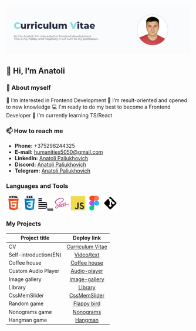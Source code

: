 [<img alt="profile" src="img/profile.png">](https://Anatoli-Paliukhovich.github.io/rsschool-cv/)

## 👋 Hi, I’m Anatoli
### 💬 About myself
 👀 I’m interested in Frontend Development
 🌱 I’m result-oriented and opened to new knowledge
 💻 I'm ready to do my best to become a Frontend Developer
 🔭 I’m currently learning TS/React                       
### 📫 How to reach me
- __Phone:__ +375298244325
- __E-mail:__ [humanities5050@gmail.com](humanities5050@gmail.com)
- __LinkedIn:__ [Anatoli Paliukhovich](https://www.linkedin.com/in/anatoli-paliukhovich-545b07215/)
- __Discord:__ [Anatoli Paliukhovich](https://discordapp.com/users/anatoli0243)
- __Telegram:__ [Anatoli Paliukhovich](https://t.me/Anatoli_Paliukhovich)
### Languages and Tools
<img alt="HTML5 icon" width="40px" src="img/html.svg">   <img alt="CSS3 icon" width="40px" src="img/css.svg">  <img alt="BEM icon" width="40px" src="img/bem.svg">  <img alt="SASS icon" width="40px" src="img/sass.png">   <img alt="JS icon" width="40px" src="img/js.svg">   <img alt="Figma icon" width="40px" src="img/figma.svg">   <img alt="Git icon" width="40px" src="img/git.png">
### My Projects
 Project title            |   Deploy link
--------------------------|:-----------------------:
CV                        |   [Curriculum Vitae](https://Anatoli-Paliukhovich.github.io/rsschool-cv/)
Self-introduction(EN)     |   [Video/text](https://rolling-scopes-school.github.io/anatoli-paliukhovich-JSFE2023Q4/self-introduction/)
Coffee house              |   [Coffee house](https://rolling-scopes-school.github.io/anatoli-paliukhovich-JSFE2023Q4/coffee-house)
Custom Audio Player       |   [Audio-player](https://rolling-scopes-school.github.io/anatoli-paliukhovich-JSFEPRESCHOOL2023Q2/js30audioplayer/)
Image gallery             |   [Image-gallery](https://rolling-scopes-school.github.io/anatoli-paliukhovich-JSFEPRESCHOOL2023Q2/js30image-galery/)
Library                   |   [Library](https://rolling-scopes-school.github.io/anatoli-paliukhovich-JSFEPRESCHOOL2023Q2/library/)
CssMemSlider              |   [CssMemSlider](https://anatoli-paliukhovich.github.io/cssMemeSlider/cssMemeSlider/index.html)
Random game               |   [Flappy bird](https://rolling-scopes-school.github.io/anatoli-paliukhovich-JSFEPRESCHOOL2023Q2/random-game/)
Nonograms game            |   [Nonograms](https://rolling-scopes-school.github.io/anatoli-paliukhovich-JSFE2023Q4/nonograms)
Hangman game              |   [Hangman](https://rolling-scopes-school.github.io/anatoli-paliukhovich-JSFE2023Q4/hangman)
<!---
Anatoli-Paliukhovich/Anatoli-Paliukhovich is a ✨ special ✨ repository because its `README.md` (this file) appears on your GitHub profile.
You can click the Preview link to take a look at your changes.
--->

